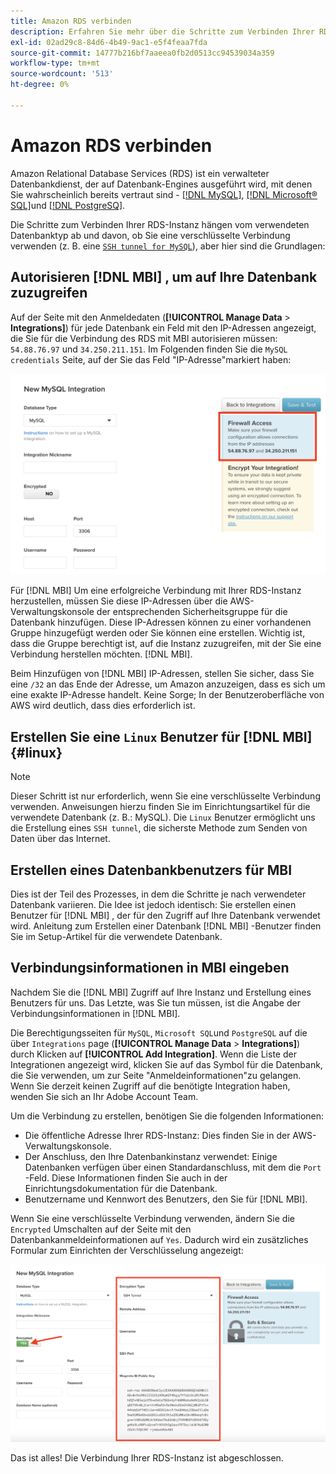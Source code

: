 ```yaml
---
title: Amazon RDS verbinden
description: Erfahren Sie mehr über die Schritte zum Verbinden Ihrer RDS-Instanz.
exl-id: 02ad29c8-84d6-4b49-9ac1-e5f4feaa7fda
source-git-commit: 14777b216bf7aaeea0fb2d0513cc94539034a359
workflow-type: tm+mt
source-wordcount: '513'
ht-degree: 0%

---
```


# Amazon RDS verbinden

Amazon Relational Database Services (RDS) ist ein verwalteter Datenbankdienst, der auf Datenbank-Engines ausgeführt wird, mit denen Sie wahrscheinlich bereits vertraut sind - [[!DNL MySQL]](../integrations/mysql-via-a-direct-connection.md), [[!DNL Microsoft® SQL]](../integrations/microsoft-sql-server.md)und [[!DNL PostgreSQ]](../integrations/postgresql.md).

Die Schritte zum Verbinden Ihrer RDS-Instanz hängen vom verwendeten Datenbanktyp ab und davon, ob Sie eine verschlüsselte Verbindung verwenden (z. B. eine [`SSH tunnel for MySQL`](../integrations/mysql-via-ssh-tunnel.md)), aber hier sind die Grundlagen:

## Autorisieren [!DNL MBI] , um auf Ihre Datenbank zuzugreifen

Auf der Seite mit den Anmeldedaten (**[!UICONTROL Manage Data** > **Integrations]**) für jede Datenbank ein Feld mit den IP-Adressen angezeigt, die Sie für die Verbindung des RDS mit MBI autorisieren müssen: `54.88.76.97` und `34.250.211.151`. Im Folgenden finden Sie die `MySQL credentials` Seite, auf der Sie das Feld &quot;IP-Adresse&quot;markiert haben:

![](../../../assets/RDS_IP.png)

Für [!DNL MBI] Um eine erfolgreiche Verbindung mit Ihrer RDS-Instanz herzustellen, müssen Sie diese IP-Adressen über die AWS-Verwaltungskonsole der entsprechenden Sicherheitsgruppe für die Datenbank hinzufügen. Diese IP-Adressen können zu einer vorhandenen Gruppe hinzugefügt werden oder Sie können eine erstellen. Wichtig ist, dass die Gruppe berechtigt ist, auf die Instanz zuzugreifen, mit der Sie eine Verbindung herstellen möchten. [!DNL MBI].

Beim Hinzufügen von [!DNL MBI] IP-Adressen, stellen Sie sicher, dass Sie eine `/32` an das Ende der Adresse, um Amazon anzuzeigen, dass es sich um eine exakte IP-Adresse handelt. Keine Sorge; In der Benutzeroberfläche von AWS wird deutlich, dass dies erforderlich ist.

## Erstellen Sie eine `Linux` Benutzer für [!DNL MBI] {#linux}

>[!NOTE]
>
>Dieser Schritt ist nur erforderlich, wenn Sie eine verschlüsselte Verbindung verwenden. Anweisungen hierzu finden Sie im Einrichtungsartikel für die verwendete Datenbank (z. B.: MySQL). Die `Linux` Benutzer ermöglicht uns die Erstellung eines `SSH tunnel`, die sicherste Methode zum Senden von Daten über das Internet.

## Erstellen eines Datenbankbenutzers für MBI

Dies ist der Teil des Prozesses, in dem die Schritte je nach verwendeter Datenbank variieren. Die Idee ist jedoch identisch: Sie erstellen einen Benutzer für [!DNL MBI] , der für den Zugriff auf Ihre Datenbank verwendet wird. Anleitung zum Erstellen einer Datenbank [!DNL MBI] -Benutzer finden Sie im Setup-Artikel für die verwendete Datenbank.

## Verbindungsinformationen in MBI eingeben

Nachdem Sie die [!DNL MBI] Zugriff auf Ihre Instanz und Erstellung eines Benutzers für uns. Das Letzte, was Sie tun müssen, ist die Angabe der Verbindungsinformationen in [!DNL MBI].

Die Berechtigungsseiten für `MySQL`, `Microsoft SQL`und `PostgreSQL` auf die über `Integrations` page (**[!UICONTROL Manage Data** > **Integrations]**) durch Klicken auf **[!UICONTROL Add Integration]**. Wenn die Liste der Integrationen angezeigt wird, klicken Sie auf das Symbol für die Datenbank, die Sie verwenden, um zur Seite &quot;Anmeldeinformationen&quot;zu gelangen. Wenn Sie derzeit keinen Zugriff auf die benötigte Integration haben, wenden Sie sich an Ihr Adobe Account Team.

Um die Verbindung zu erstellen, benötigen Sie die folgenden Informationen:

* Die öffentliche Adresse Ihrer RDS-Instanz: Dies finden Sie in der AWS-Verwaltungskonsole.
* Der Anschluss, den Ihre Datenbankinstanz verwendet: Einige Datenbanken verfügen über einen Standardanschluss, mit dem die `Port` -Feld. Diese Informationen finden Sie auch in der Einrichtungsdokumentation für die Datenbank.
* Benutzername und Kennwort des Benutzers, den Sie für [!DNL MBI].

Wenn Sie eine verschlüsselte Verbindung verwenden, ändern Sie die `Encrypted` Umschalten auf der Seite mit den Datenbankanmeldeinformationen auf `Yes`. Dadurch wird ein zusätzliches Formular zum Einrichten der Verschlüsselung angezeigt:

![](../../../assets/sql-integration-encrypted-yes.png)

Das ist alles! Die Verbindung Ihrer RDS-Instanz ist abgeschlossen.
